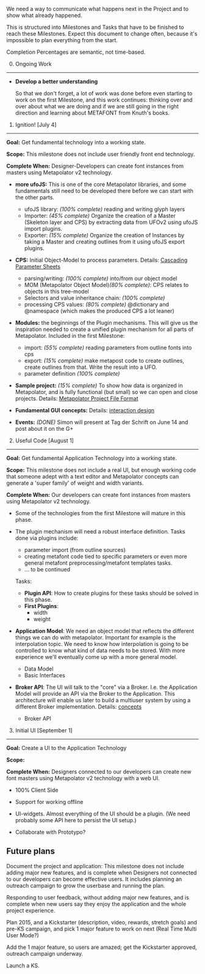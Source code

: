 We need a way to communicate what happens next in the Project and to show 
what already happened.

This is structured into Milestones and Tasks that have to be finished to 
reach these Milestones. Expect this document to change often, because it's 
impossible to plan everything from the start.

Completion Percentages are semantic, not time-based.

0. Ongoing Work
-------------------------------------------

* **Develop a better understanding** 

  So that we don't forget, a lot of work was done before even starting to 
  work on the first Milestone, and this work continues: thinking over and 
  over about what we are doing and if we are still going in the right direction
  and learning about METAFONT from Knuth's books.

1. Ignition! [July 4]
----------

**Goal:** Get fundamental technology into a working state.

**Scope:** This milestone does not include user friendly front end technology.

**Complete When:** Designer-Developers can create font instances from
  masters using Metapolator v2 technology. 

* **more ufoJS:** This is one of the core Metapolator libraries, and some
  fundamentals  still need to be developed there before we can start with
  the other parts.
  * ufoJS library: *(100% complete)* reading and writing glyph layers 
  * Importer: *(45% complete)* Organize the creation of a Master (Skeleton layer and CPS)
    by extracting data from UFOv2 using ufoJS import plugins.
  * Exporter: *(15% complete)* Organize the creation of Instances by taking a Master
    and creating outlines from it using ufoJS export plugins.

* **CPS:** Initial Object-Model to process parameters. Details: [Cascading Parameter Sheets](https://github.com/metapolator/metapolator/wiki/cascading-parameter-sheets)
  * parsing/writing: *(100% complete)* into/from our object model
  * MOM (Metapolator Object Model)*(80% complete)*: CPS relates to objects in this tree-model
  * Selectors and value inheritance chain: *(100% complete)*
  * processing CPS values: *(80% complete)* @dictionary and @namespace (which makes the produced CPS a lot leaner)

* **Modules:** the beginnings of the Plugin mechanisms. This will give us the
  inspiration needed to create a unified plugin mechanism for all parts
  of Metapolator. Included in the first Milestone:
  * import: *(55% complete)* reading parameters from outline fonts into cps
  * export: *(15% complete)* make metapost code to create outlines, create 
    outlines from that. Write the result into a UFO.
  * parameter definition *(100% complete)*

* **Sample project:** *(15% complete)* To show how data is organized in 
  Metapolator, and is fully functional (but small) so we can open and close
  projects. Details: [Metapolator Project File Format](https://github.com/metapolator/metapolator/wiki/metapolator-project-file-format)

* **Fundamental GUI concepts:** Details: [interaction design](https://github.com/metapolator/metapolator/wiki/interaction-design)

* **Events:** *(DONE)* Simon will present at Tag der Schrift on June 14 and post about it on the G+

2. Useful Code [August 1]
----------------------

**Goal:** Get fundamental Application Technology into a working state.

**Scope:** This milestone does not include a real UI, but enough working
code that someone adept with a text editor and Metapolator concepts can
generate a 'super family' of weight and width variants.

**Complete When:** Our developers can create font 
instances from masters using Metapolator v2 technology. 

* Some of the technologies from the first Milestone will mature in this phase. 

* The plugin mechanism will need a robust interface definition. Tasks done 
  via plugins include:
  * parameter import (from outline sources)
  * creating metafont code tied to specific parameters or even more general
    metafont preprocessing/metafont templates tasks.
  * ... to be continued
  
  Tasks:
  
  * **Plugin API**: How to create plugins for these tasks should be solved in this phase.
  * **First Plugins**:
    * width
    * weight

* **Application Model**: We need an object model that reflects the different 
  things we can do with metapolator. Important for example is the interpolation 
  topic. We need to know how interpolation is going to be controlled to 
  know what kind of data needs to be stored. With more experience we'll
  eventually come up with a more general model.
  * Data Model
  * Basic Interfaces

* **Broker API**: The UI will talk to the "core" via a Broker. I.e. the 
  Application Model will provide an API via the Broker to the Application.
  This architecture will enable us later to build a multiuser system by 
  using a different Broker implementation.
  Details: [concepts](https://github.com/metapolator/metapolator/wiki/concepts)
  * Broker API

3. Initial UI [September 1]
----------------------

**Goal:** Create a UI to the Application Technology

**Scope:** 

**Complete When:** Designers connected to our developers can create new font masters using Metapolator v2 technology with a web UI. 

* 100% Client Side

* Support for working offline

* UI-widgets. Almost everything of the UI should be a plugin. (We need probably some API here to persist the UI setup.)

* Collaborate with Prototypo?


Future plans
----------------------

Document the project and application: This milestone does not include adding major new features, and is complete when Designers not connected to our developers can become effective users. It includes planning an outreach campaign to grow the userbase and running the plan.

Responding to user feedback, without adding major new features, and is complete when new users say they enjoy the application and the whole project experience.

Plan 2015, and a Kickstarter (description, video, rewards, stretch goals) and pre-KS campaign, and pick 1 major feature to work on next (Real Time Multi User Mode?)

Add the 1 major feature, so users are amazed; get the Kickstarter approved, outreach campaign underway.

Launch a KS.
